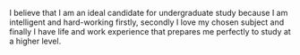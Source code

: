 I believe that I am an ideal candidate for undergraduate study because I am intelligent and hard-working firstly, secondly I love my chosen subject and finally I have life and work experience that prepares me perfectly to study at a higher level.